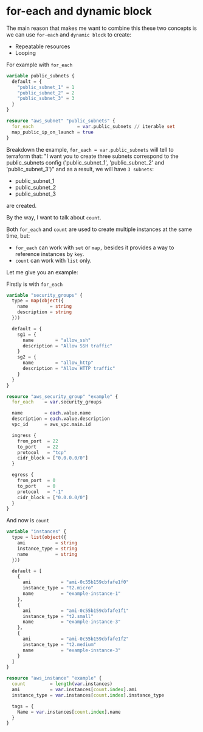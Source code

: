 # for-each and dynamic block

The main reason that makes me want to combine this these two concepts is we can use `for-each` and `dynamic block` to create:

- Repeatable resources
- Looping

For example with `for_each`

```tf
variable public_subnets {
  default = {
    "public_subnet_1" = 1
    "public_subnet_2" = 2
    "public_subnet_3" = 3
  }
}

resource "aws_subnet" "public_subnets" {
  for_each                = var.public_subnets // iterable set
  map_public_ip_on_launch = true
}
```

Breakdown the example, `for_each = var.public_subnets` will tell to terraform that: "I want you to create three subnets correspond to the public_subnets config ('public_subnet_1', 'public_subnet_2' and 'public_subnet_3')" and as a result, we will have `3 subnets`:

- public_subnet_1
- public_subnet_2
- public_subnet_3

are created.

By the way, I want to talk about `count`.

Both `for_each` and `count` are used to create multiple instances at the same time, but:

- `for_each` can work with `set` or `map,` besides it provides a way to reference instances by `key`.
- `count` can work with `list` only.

Let me give you an example:

Firstly is with `for_each`

```tf
variable "security_groups" {
  type = map(object({
    name        = string
    description = string
  }))

  default = {
    sg1 = {
      name        = "allow_ssh"
      description = "Allow SSH traffic"
    }
    sg2 = {
      name        = "allow_http"
      description = "Allow HTTP traffic"
    }
  }
}

resource "aws_security_group" "example" {
  for_each    = var.security_groups

  name        = each.value.name
  description = each.value.description
  vpc_id      = aws_vpc.main.id

  ingress {
    from_port  = 22
    to_port    = 22
    protocol   = "tcp"
    cidr_block = ["0.0.0.0/0"]
  }

  egress {
    from_port  = 0
    to_port    = 0
    protocol   = "-1"
    cidr_block = ["0.0.0.0/0"]
  }
}
```

And now is `count`

```tf
variable "instances" {
  type = list(object({
    ami           = string
    instance_type = string
    name          = string
  }))

  default = [
    {
      ami           = "ami-0c55b159cbfafe1f0"
      instance_type = "t2.micro"
      name          = "example-instance-1"
    },
    {
      ami           = "ami-0c55b159cbfafe1f1"
      instance_type = "t2.small"
      name          = "example-instance-3"
    },
    {
      ami           = "ami-0c55b159cbfafe1f2"
      instance_type = "t2.medium"
      name          = "example-instance-3"
    }
  ]
}

resource "aws_instance" "example" {
  count         = length(var.instances)
  ami           = var.instances[count.index].ami
  instance_type = var.instances[count.index].instance_type

  tags = {
    Name = var.instances[count.index].name
  }
}
```
